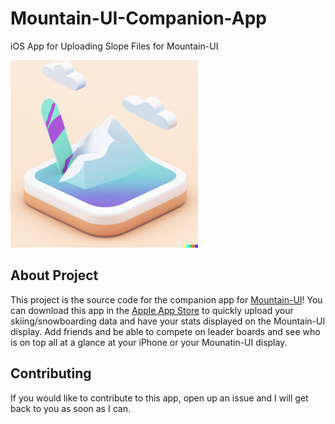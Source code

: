 # Mountain-UI-Companion-App
iOS App for Uploading Slope Files for Mountain-UI 

<img src="Mountain-UI-Companion/Assets.xcassets/AppIcon.appiconset/Mountain-UI-Companion-App-Icon.png" width="300" height="300"/>

## About Project

This project is the source code for the companion app for [Mountain-UI](https://github.com/matthewfernst/Mountain-UI)! You can download this app in the [Apple App Store](https://www.apple.com/app-store/) to quickly upload your skiing/snowboarding data and
have your stats displayed on the Mountain-UI display. Add friends and be able to compete on leader boards and see who is on top all at a glance at your iPhone or your Mounatin-UI display.

## Contributing
If you would like to contribute to this app, open up an issue and I will get back to you as soon as I can.
